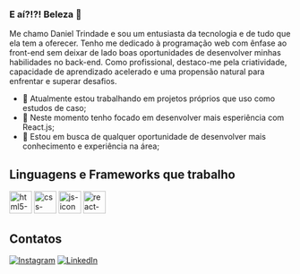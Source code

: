 ### E aí?!?! Beleza 👋

Me chamo Daniel Trindade e sou um entusiasta da tecnologia e de tudo que ela tem a oferecer. Tenho me dedicado à programação web com ênfase ao front-end sem deixar de lado boas oportunidades de desenvolver minhas habilidades no back-end. Como profissional, destaco-me pela criatividade, capacidade de aprendizado acelerado e uma propensão natural para enfrentar e superar desafios.

- 🔭 Atualmente estou trabalhando em projetos próprios que uso como estudos de caso;
- 🌱 Neste momento tenho focado em desenvolver mais esperiência com React.js;
- 👯 Estou em busca de qualquer oportunidade de desenvolver mais conhecimento e experiência na área;

## Linguagens e Frameworks que trabalho
<div style=display: inline_block>
  <img alt="html5-icon" width="40" src="https://cdn.jsdelivr.net/gh/devicons/devicon@latest/icons/html5/html5-plain-wordmark.svg" />
  <img alt="css-icon" width="40" src="https://cdn.jsdelivr.net/gh/devicons/devicon@latest/icons/css3/css3-plain-wordmark.svg" />
  <img alt="js-icon" width="40" src="https://cdn.jsdelivr.net/gh/devicons/devicon@latest/icons/javascript/javascript-original.svg" />
  <img alt="react-icon" width="40" src="https://cdn.jsdelivr.net/gh/devicons/devicon@latest/icons/react/react-original-wordmark.svg" />
</div>

## Contatos
[![Instagram](https://img.shields.io/badge/Instagram-%23E4405F.svg?style=for-the-badge&logo=Instagram&logoColor=white)](https://www.instagram.com/dan.nieltrindade/)
[![LinkedIn](https://img.shields.io/badge/linkedin-%230077B5.svg?style=for-the-badge&logo=linkedin&logoColor=white)](https://www.linkedin.com/in/daniel-trindade-9009b117a/)
